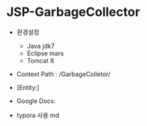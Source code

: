 # JSP-GarbageCollector

* 환경설정
  * Java jdk7
  * Eclipse mars
  * Tomcat 8

* Context Path : /GarbageColletor/
* [Entity:]
* Google Docs:
* typora 사용 md